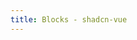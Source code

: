 ```yaml
---
title: Blocks - shadcn-vue
---
```


<script setup>
import Blocks from "../../.vitepress/theme/components/Blocks.vue"
</script>

<Blocks />
